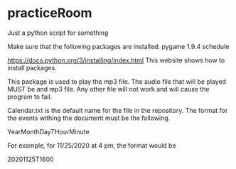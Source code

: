 # practiceRoom

Just a python script for something

Make sure that the following packages are installed:
pygame 1.9.4
schedule


https://docs.python.org/3/installing/index.html 
This website shows how to install packages.

This package is used to play the mp3 file. The audio file that will be played MUST be and mp3 file.
Any other file will not work and will cause the program to fail.


Calendar.txt is the default name for the file in the repository. The format for the events withing the document must be the following.

YearMonthDayTHourMinute

For example, for 11/25/2020 at 4 pm, the format would be

20201125T1600
